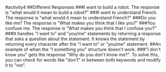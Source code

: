 #activity4
##Different Responses
###I want to build a robot. The response is "what would it mean to build a robot?"
###I want to understand French. The response is "what would it mean to understand French?"
###Do you like me? The response is "What makes you think that I like you?"
###You confuse me. The response is "What makes you think that I confuse you?"
###It handles "I want to" and "you/me" statements by returning a response that asks a question about the statement. It knows the statement by returning every character after the "I want to" or "you/me" statement.
##An example of when the "I something you" structure doesn't work.
###"I don't know you" gets the response "Why do you don't know me?". To solve this, you can check for words like "don't" in between both keywords and modify it to "not".
